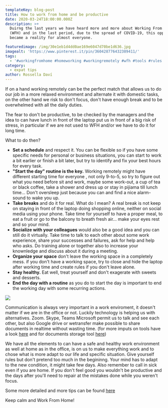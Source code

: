 ```yaml
---
templateKey: blog-post
title: How to work from home and be productive
date: 2020-03-24T18:00:00.000Z
description: >+
  Duirng the last years we have heard more and more about Working From Home
  (WFH) and in the last period, due to the spread of COVID-19, this opportunity
  became a reality for almost everyone.

featuredimage: /img/30e1eb1d4dd0ae169e6047d70be1d636.jpg
imagealt: 'https://www.pinterest.it/pin/360428776432389411/'
tags:
  - '#workingfromhome #homeworking #workingremotely #wfh #tools #rules '
category:
  - expat tips
author: Rossella Daví
---
```

If on a hand working remotely can be the perfect match that allows us to do our job in a more relaxed environment and alternate it with domestic tasks, on the other hand we risk to don't focus, don't have enough break and to be overwhelmed with all the daily duties.

The fear to don't be productive, to be checked by the managers and the idea to can have lunch in front of the laptop put us in front of a big risk of stress, in particular if we are not used to WFH and/or we have to do it for long time.

What to do then?

* **Set a schedule** and respect it. You can be flexible so if you have some specific needs for personal or business situations, you can start to work a bit earlier or finish a bit later, but try to identify and fix your best hours for every task.
* **"Start the day" routine is the key.** Working remotely might have different starting time for everyone , not only 9-to-5, so try to figure out what you need before sit and work, maybe some work-out, a cup of tea or black coffee, take a shower and dress up or stay in pijiama till lunch time... Don't oversleep just because you can and find a nice alarm-sound to wake you up.
* **Take breaks** and do it for real. What do I mean? A real break is not keep on staying in front of the laptop doing shopping online, neither on social media using your phone. Take time for yourself to have a proper meal, to eat a fruit or go to the balcony to breath fresh air... make your eyes rest and so your mind.
* **Socialize with your colleagues** would also be a good idea and you can still do it virtually. Take time to talk to each other about some work experience, share your successes and failures, ask for help and help who asks. Do training alone or together also to increase your knownledge and discuss about it during a meeting.
* **Organize your space** don't leave the working space in a completely mess. if you don't have a working space, try to close and hide the laptop after working time and create rules if you don't leave alone.
* **Stay healthy.** Eat well, treat yourself and don't exagerate with sweets and desserts.
* **End the day with a routine** as you do to start the day is important to end the working day with some recurring actions.

![](/img/9ff4365f-8c0e-4626-87c2-e2e33905bb80.jpg)

Communication is always very important in a work enviroment, it doesn't matter if we are in the office or not. Luckily technology is helping us with alternatives. Zoom. Skype, Teams Microsoft permit us to talk and see each other, but also Google drive or wetransfer make possible to share documents in realtime without wasting time.  (for more imputs on tools have a look [here](https://www.iamexpat.nl/career/employment-news/best-online-tools-use-when-working-home) and for documents storage tool [here](https://www.thexpatmagazine.com/blog/2015-02-09-store-important-documents/))

We have all the elements to can have a safe and healthy work environment as well at home as in the office, is on us to make everything work and to chose what is more adapt to our life and specific situation. Give yourself rules but don't pretend too much in the begininng. Your mind has to adapt to the new condition, it might take few days. Also remember to call in sick even if you are home. If you don't feel good you wouldn't be productive and the days after you'll need to repair at the mistakes done while you weren't focus.

Some more detailed and more tips can be found [here](https://www.pcmag.com/news/get-organized-20-tips-for-working-from-home)

Keep calm and Work From Home!
